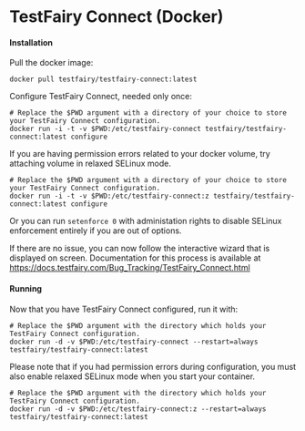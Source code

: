 # TestFairy Connect (Docker)

#### Installation

Pull the docker image:

```
docker pull testfairy/testfairy-connect:latest
```

Configure TestFairy Connect, needed only once:

```
# Replace the $PWD argument with a directory of your choice to store your TestFairy Connect configuration.
docker run -i -t -v $PWD:/etc/testfairy-connect testfairy/testfairy-connect:latest configure
```

If you are having permission errors related to your docker volume, try attaching volume in relaxed SELinux mode.

```
# Replace the $PWD argument with a directory of your choice to store your TestFairy Connect configuration.
docker run -i -t -v $PWD:/etc/testfairy-connect:z testfairy/testfairy-connect:latest configure
```

Or you can run `setenforce 0` with administation rights to disable SELinux enforcement entirely if you are out of options.

If there are no issue, you can now follow the interactive wizard that is displayed on screen. Documentation for this process is
available at https://docs.testfairy.com/Bug_Tracking/TestFairy_Connect.html

#### Running

Now that you have TestFairy Connect configured, run it with:

```
# Replace the $PWD argument with the directory which holds your TestFairy Connect configuration.
docker run -d -v $PWD:/etc/testfairy-connect --restart=always testfairy/testfairy-connect:latest
```

Please note that if you had permission errors during configuration, you must also enable relaxed SELinux mode when you start your container.

```
# Replace the $PWD argument with the directory which holds your TestFairy Connect configuration.
docker run -d -v $PWD:/etc/testfairy-connect:z --restart=always testfairy/testfairy-connect:latest
```
